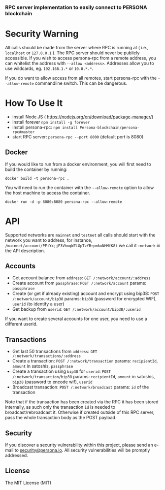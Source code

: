 ### RPC server implementation to easily connect to PERSONA blockchain

# Security Warning
All calls should be made from the server where RPC is running at ( i.e., `localhost` or `127.0.0.1` ). The RPC server should never be publicly accessible. If you wish to access persona-rpc from a remote address, you can whitelist the address with `--allow <address>`. Addresses allow you to use wildcards, eg. `192.168.1.*` or `10.0.*.*`.

If you do want to allow access from all remotes, start persona-rpc with the `--allow-remote` commandline switch. This can be dangerous.

# How To Use It
- install Node.JS ( https://nodejs.org/en/download/package-manager/)
- install forever `npm install -g forever`
- install persona-rpc: `npm install Persona-blockchain/persona-rpc#master`
- start RPC server: `persona-rpc --port 8000` (default port is 8080)

## Docker ##
If you would like to run from a docker environment, you will first need to build the container by running:
```
docker build -t persona-rpc .
```
You will need to run the container with the `--allow-remote` option to allow the host machine to access the container.
```
docker run -d -p 8080:8080 persona-rpc --allow-remote
```

# API
Supported networks are `mainnet` and `testnet` all calls should start with the network you want to address, for instance,  `/mainnet/account/PFiYxjjF3VhxqWZLGpTzYBrpmkuNHMfK8t` we call it `:network` in the API description.

## Accounts
- Get account balance from `address`: `GET /:network/account/:address`
- Create account from `passphrase`: `POST /:network/account` params: `passphrase`
- Create (or get if already existing) account and encrypt using bip38: `POST /:network/account/bip38` params: `bip38` (password for encrypted WIF), `userid` (to identify a user)
- Get backup from `userid`: `GET /:network/account/bip38/:userid`

If you want to create several accounts for one user, you need to use a different userid.

## Transactions
- Get last 50 transactions from `address`: `GET /:network/transactions/:address`
- Create a transaction: `POST /:network/transaction` params: `recipientId`, `amount` in satoshis, `passphrase`
- Create a transaction using `bip38` for `userid`: `POST /:network/transaction/bip38` params: `recipientId`, `amount` in satoshis, `bip38` (password to encode wif), `userid`
- Broadcast transaction: `POST /:network/broadcast` params: `id` of the transaction

Note that if the transaction has been created via the RPC it has been stored internally, as such only the transaction `id` is needed to broadcast/rebroadcast it. Otherwise if created outside of this RPC server, pass the whole transaction body as the POST payload.

## Security

If you discover a security vulnerability within this project, please send an e-mail to security@persona.io. All security vulnerabilities will be promptly addressed.

## License

The MIT License (MIT)
